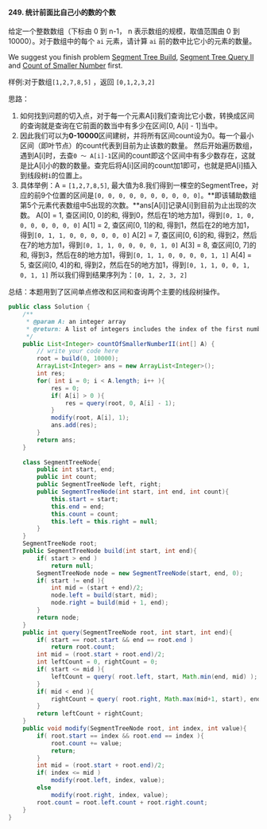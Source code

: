 #### 249. 统计前面比自己小的数的个数

给定一个整数数组（下标由 0 到 n-1， n 表示数组的规模，取值范围由 0 到10000）。对于数组中的每个 `ai` 元素，请计算 `ai` 前的数中比它小的元素的数量。

We suggest you finish problem [Segment Tree Build](http://www.lintcode.com/problem/segment-tree-build/), [Segment Tree Query II](http://lintcode.com/en/problem/segment-tree-query-ii/) and [Count of Smaller Number](http://www.lintcode.com/zh-cn/problem/count-of-smaller-number//) first.

样例:对于数组`[1,2,7,8,5]` ，返回 `[0,1,2,3,2]`

思路：

1. 如何找到问题的切入点，对于每一个元素A[i]我们查询比它小数，转换成区间的查询就是查询在它前面的数当中有多少在区间[0, A[i] - 1]当中。
2. 因此我们可以为**0-10000**区间建树，并将所有区间count设为0。每一个最小区间（即叶节点）的count代表到目前为止该数的数量。
   然后开始遍历数组，遇到A[i]时，去查`0 ～ A[i]-1`区间的count即这个区间中有多少数存在，这就是比A[i]小的数的数量。查完后将A[i]区间的count加1即可，也就是把A[i]插入到线段树`i`的位置上。
3. 具体举例：A = `[1,2,7,8,5]`, 最大值为8.我们得到一棵空的SegmentTree，对应的前9个位置的区间是`[0, 0, 0, 0, 0, 0, 0, 0, 0, 0]`。**即该辅助数组第5个元素代表数组中5出现的次数。**ans[A[i]]记录A[i]到目前为止出现的次数。
   A[0] = 1, 查区间[0, 0]的和, 得到0，然后在1的地方加1，得到`[0, 1, 0, 0, 0, 0, 0, 0, 0]`
   A[1] = 2, 查区间[0, 1]的和, 得到1，然后在2的地方加1，得到`[0, 1, 1, 0, 0, 0, 0, 0, 0]`
   A[2] = 7, 查区间[0, 6]的和, 得到2，然后在7的地方加1，得到`[0, 1, 1, 0, 0, 0, 0, 1, 0]`
   A[3] = 8, 查区间[0, 7]的和, 得到3，然后在8的地方加1，得到`[0, 1, 1, 0, 0, 0, 0, 1, 1]`
   A[4] = 5, 查区间[0, 4]的和, 得到2，然后在5的地方加1，得到`[0, 1, 1, 0, 0, 1, 0, 1, 1]`
   所以我们得到结果序列为：`[0, 1, 2, 3, 2]`

总结：本题用到了区间单点修改和区间和查询两个主要的线段树操作。

```java
public class Solution {
    /**
     * @param A: an integer array
     * @return: A list of integers includes the index of the first number and the index of the last number
     */
    public List<Integer> countOfSmallerNumberII(int[] A) {
        // write your code here
        root = build(0, 10000);
        ArrayList<Integer> ans = new ArrayList<Integer>();
        int res;
        for( int i = 0; i < A.length; i++ ){
            res = 0;
            if( A[i] > 0 ){
                res = query(root, 0, A[i] - 1);
            }
            modify(root, A[i], 1);
            ans.add(res);
        }
        return ans;
    }
  
    class SegmentTreeNode{
        public int start, end;
        public int count;
        public SegmentTreeNode left, right;
        public SegmentTreeNode(int start, int end, int count){
            this.start = start;
            this.end = end;
            this.count = count;
            this.left = this.right = null;
        }
    }
    SegmentTreeNode root;
    public SegmentTreeNode build(int start, int end){
        if( start > end )
            return null;
        SegmentTreeNode node = new SegmentTreeNode(start, end, 0);
        if( start != end ){
            int mid = (start + end)/2;
            node.left = build(start, mid);
            node.right = build(mid + 1, end);
        }
        return node;
    }
    public int query(SegmentTreeNode root, int start, int end){
        if( start == root.start && end == root.end )
            return root.count;
        int mid = (root.start + root.end)/2;
        int leftCount = 0, rightCount = 0;
        if( start <= mid ){
            leftCount = query( root.left, start, Math.min(end, mid) );
        }
        if( mid < end ){
            rightCount = query( root.right, Math.max(mid+1, start), end );
        }
        return leftCount + rightCount;
    }
    public void modify(SegmentTreeNode root, int index, int value){
        if( root.start == index && root.end == index ){
            root.count += value;
            return;
        }
        int mid = (root.start + root.end)/2;
        if( index <= mid )
            modify(root.left, index, value);
        else
            modify(root.right, index, value);
        root.count = root.left.count + root.right.count;
    }
}
```

